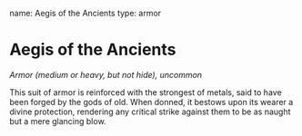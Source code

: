 name: Aegis of the Ancients
type: armor

# Aegis of the Ancients 
_Armor (medium or heavy, but not hide), uncommon_ 

This suit of armor is reinforced with the strongest of metals, said to have been forged by the gods of old. When donned, it bestows upon its wearer a divine protection, rendering any critical strike against them to be as naught but a mere glancing blow. 
